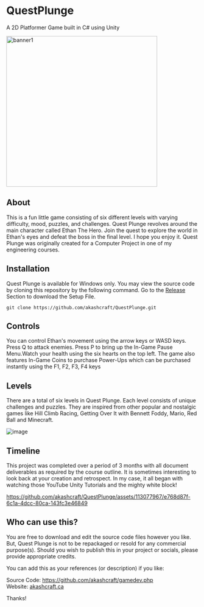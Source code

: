 # QuestPlunge
A 2D Platformer Game built in C# using Unity

<img width="396" alt="banner1" src="https://github.com/akashcraft/QuestPlunge/assets/113077967/8142d8a8-1793-41c7-885d-a83c1bf513c6">

## About
This is a fun little game consisting of six different levels with varying difficulty, mood, puzzles, and challenges. Quest Plunge revolves around the main character called Ethan The Hero.
Join the quest to explore the world in Ethan's eyes and defeat the boss in the final level. I hope you enjoy it. Quest Plunge was originally created for a Computer Project in one of my engineering courses.

## Installation
Quest Plunge is available for Windows only. You may view the source code by cloning this repository by the following command. Go to the [Release](https://github.com/akashcraft/QuestPlunge/releases) Section to download the Setup File.

```
git clone https://github.com/akashcraft/QuestPlunge.git
```
## Controls
You can control Ethan's movement using the arrow keys or WASD keys. Press Q to attack enemies. Press P to bring up the In-Game Pause Menu.Watch your health using
				the six hearts on the top left. The game also features In-Game Coins to purchase
				Power-Ups which can be purchased instantly using the F1, F2, F3, F4 keys

## Levels
There are a total of six levels in Quest Plunge. Each level consists of unique challenges and
				puzzles.
				They are inspired from other popular and nostalgic games like Hill Climb Racing, Getting Over It with
				Bennett
				Foddy, Mario, Red Ball and Minecraft.

![image](https://github.com/akashcraft/QuestPlunge/assets/113077967/a523ef6c-a52e-4d80-a8e3-465791c13139)

## Timeline

This project was completed over a period of 3 months with all document deliverables as required by the
				course
				outline.
				It is
				sometimes interesting to look back at your creation and retrospect. In my case, it all began with
				watching
				those YouTube Unity Tutorials and the mighty white block!

https://github.com/akashcraft/QuestPlunge/assets/113077967/e768d87f-6c1a-4dcc-80ca-143fc3e46849

## Who can use this?
You are free to download and edit the source code files however you like. But, Quest Plunge is not to be repackaged or resold for any commercial purpose(s).
Should you wish to publish this in your project or socials, please provide appropriate credits.

You can add this as your references (or description) if you like:

Source Code: https://github.com/akashcraft/gamedev.php<br>
Website: [akashcraft.ca](https://akashcraft.ca)

Thanks!
